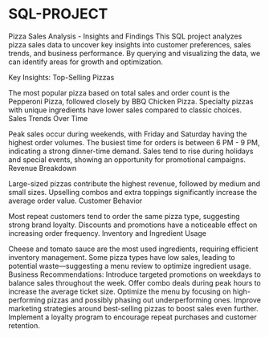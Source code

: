 # SQL-PROJECT
Pizza Sales Analysis - Insights and Findings
This SQL project analyzes pizza sales data to uncover key insights into customer preferences, sales trends, and business performance. By querying and visualizing the data, we can identify areas for growth and optimization.

Key Insights:
Top-Selling Pizzas

The most popular pizza based on total sales and order count is the Pepperoni Pizza, followed closely by BBQ Chicken Pizza.
Specialty pizzas with unique ingredients have lower sales compared to classic choices.
Sales Trends Over Time

Peak sales occur during weekends, with Friday and Saturday having the highest order volumes.
The busiest time for orders is between 6 PM - 9 PM, indicating a strong dinner-time demand.
Sales tend to rise during holidays and special events, showing an opportunity for promotional campaigns.
Revenue Breakdown

Large-sized pizzas contribute the highest revenue, followed by medium and small sizes.
Upselling combos and extra toppings significantly increase the average order value.
Customer Behavior

Most repeat customers tend to order the same pizza type, suggesting strong brand loyalty.
Discounts and promotions have a noticeable effect on increasing order frequency.
Inventory and Ingredient Usage

Cheese and tomato sauce are the most used ingredients, requiring efficient inventory management.
Some pizza types have low sales, leading to potential waste—suggesting a menu review to optimize ingredient usage.
Business Recommendations:
Introduce targeted promotions on weekdays to balance sales throughout the week.
Offer combo deals during peak hours to increase the average ticket size.
Optimize the menu by focusing on high-performing pizzas and possibly phasing out underperforming ones.
Improve marketing strategies around best-selling pizzas to boost sales even further.
Implement a loyalty program to encourage repeat purchases and customer retention.

